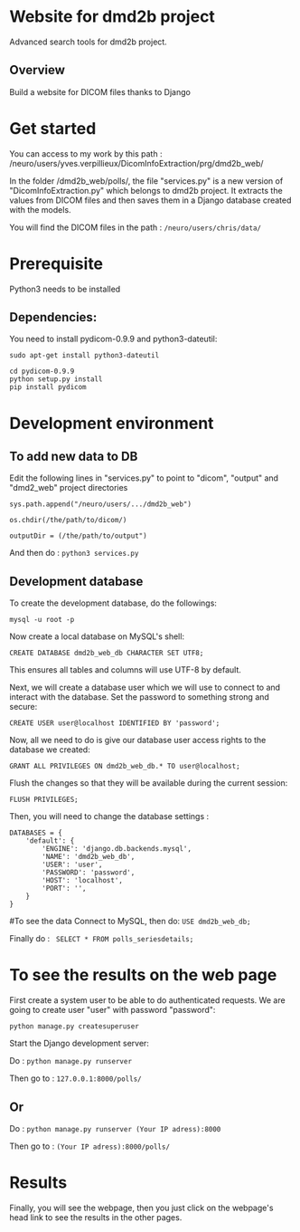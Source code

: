# Website for dmd2b project
Advanced search tools for dmd2b project.

## Overview
Build a website for DICOM files thanks to Django

# Get started
You can access to my work by this path : /neuro/users/yves.verpillieux/DicomInfoExtraction/prg/dmd2b_web/

In the folder /dmd2b_web/polls/, the file "services.py" is a new version of "DicomInfoExtraction.py" which belongs to dmd2b project.
It extracts the values from DICOM files and then saves them in a Django database created with the models.

You will find the DICOM files in the path : ```/neuro/users/chris/data/```

# Prerequisite
Python3 needs to be installed

## Dependencies:
You need to install pydicom-0.9.9 and python3-dateutil:
```
sudo apt-get install python3-dateutil

cd pydicom-0.9.9
python setup.py install
pip install pydicom
```

# Development environment
## To add new data to DB
Edit the following lines in "services.py" to point to "dicom", "output" and "dmd2_web" project directories
```
sys.path.append("/neuro/users/.../dmd2b_web")

os.chdir(/the/path/to/dicom/)

outputDir = (/the/path/to/output")
```

And then do : ```python3 services.py```

## Development database
To create the development database, do the followings:
```
mysql -u root -p
```

Now create a local database on MySQL's shell:
```
CREATE DATABASE dmd2b_web_db CHARACTER SET UTF8;
```
This ensures all tables and columns will use UTF-8 by default.

Next, we will create a database user which we will use to connect to and interact with the database. Set the password to something strong and secure:
```
CREATE USER user@localhost IDENTIFIED BY 'password';
```

Now, all we need to do is give our database user access rights to the database we created:
```
GRANT ALL PRIVILEGES ON dmd2b_web_db.* TO user@localhost;
```

Flush the changes so that they will be available during the current session:
```
FLUSH PRIVILEGES;
```

Then, you will need to change the database settings :
```
DATABASES = {
    'default': {
        'ENGINE': 'django.db.backends.mysql',
        'NAME': 'dmd2b_web_db',
        'USER': 'user',
        'PASSWORD': 'password',
        'HOST': 'localhost',
        'PORT': '',
    }
}
```
#To see the data
Connect to MySQL, then do: ```USE dmd2b_web_db;```

Finally do : ``` SELECT * FROM polls_seriesdetails;```

# To see the results on the web page
First create a system user to be able to do authenticated requests. We are going to create user "user" with password "password":
```
python manage.py createsuperuser
```
Start the Django development server:

Do : ```python manage.py runserver```

Then go to : ```127.0.0.1:8000/polls/```

## Or
Do : ```python manage.py runserver (Your IP adress):8000```

Then go to : ```(Your IP adress):8000/polls/```

# Results
Finally, you will see the webpage, then you just click on the webpage's head link to see the results in the other pages.
